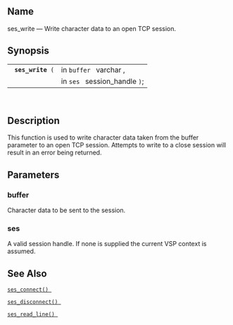 <div id="fn_ses_write" class="refentry">

<div class="titlepage">

</div>

<div class="refnamediv">

## Name

ses_write — Write character data to an open TCP session.

</div>

<div class="refsynopsisdiv">

## Synopsis

<div id="fsyn_ses_write" class="funcsynopsis">

|                        |                               |
|------------------------|-------------------------------|
| ` `**`ses_write`**` (` | in `buffer ` varchar ,        |
|                        | in `ses ` session_handle `)`; |

<div class="funcprototype-spacer">

 

</div>

</div>

</div>

<div id="desc_ses_write" class="refsect1">

## Description

This function is used to write character data taken from the buffer
parameter to an open TCP session. Attempts to write to a close session
will result in an error being returned.

</div>

<div id="params_ses_write" class="refsect1">

## Parameters

<div id="id109712" class="refsect2">

### buffer

Character data to be sent to the session.

</div>

<div id="id109715" class="refsect2">

### ses

A valid session handle. If none is supplied the current VSP context is
assumed.

</div>

</div>

<div id="seealso_ses_write" class="refsect1">

## See Also

<a href="fn_ses_connect.html" class="link" title="ses_connect"><code
class="function">ses_connect() </code></a>

<a href="fn_ses_disconnect.html" class="link"
title="ses_disconnect"><code
class="function">ses_disconnect() </code></a>

<a href="fn_ses_read_line.html" class="link" title="ses_read_line"><code
class="function">ses_read_line() </code></a>

</div>

</div>
